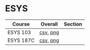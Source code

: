 # ESYS

| Course | Overall | Section |
| ------ | ------- | ------- |
| ESYS 103 | [csv](https://github.com/UCSD-Historical-Enrollment-Data//Users/ryanbatubara/Desktop/2024Spring/blob/main/overall/ESYS%20103.csv), [png](https://raw.githubusercontent.com/UCSD-Historical-Enrollment-Data//Users/ryanbatubara/Desktop/2024Spring/main/plot_overall/ESYS%20103.png) |  |
| ESYS 187C | [csv](https://github.com/UCSD-Historical-Enrollment-Data//Users/ryanbatubara/Desktop/2024Spring/blob/main/overall/ESYS%20187C.csv), [png](https://raw.githubusercontent.com/UCSD-Historical-Enrollment-Data//Users/ryanbatubara/Desktop/2024Spring/main/plot_overall/ESYS%20187C.png) |  |
